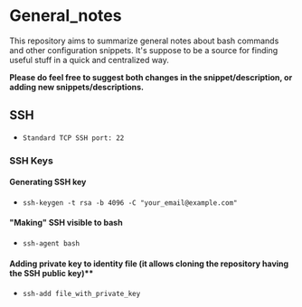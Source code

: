 # General_notes
This repository aims to summarize general notes about bash commands and other configuration snippets. It's suppose to be a source for finding useful stuff in a quick and centralized way.

**Please do feel free to suggest both changes in the snippet/description, or adding new snippets/descriptions.**

## SSH
- `Standard TCP SSH port: 22`

### SSH Keys
#### Generating SSH key
  - `ssh-keygen -t rsa -b 4096 -C "your_email@example.com"`
#### "Making" SSH visible to bash
  - `ssh-agent bash`
#### Adding private key to identity file (it allows cloning the repository having the SSH public key)**
  - `ssh-add file_with_private_key`
